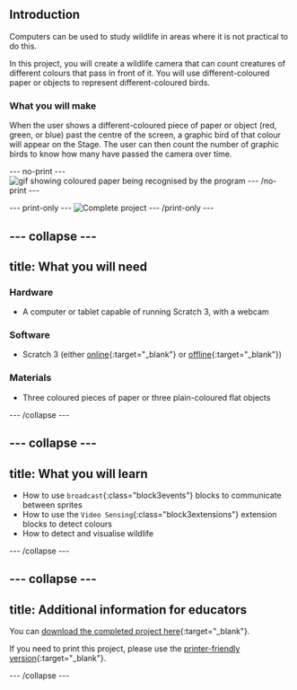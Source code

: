 ## Introduction

Computers can be used to study wildlife in areas where it is not practical to do this.

In this project, you will create a wildlife camera that can count creatures of different colours that pass in front of it. You will use different-coloured paper or objects to represent different-coloured birds.

### What you will make

When the user shows a different-coloured piece of paper or object (red, green, or blue) past the centre of the screen, a graphic bird of that colour will appear on the Stage. The user can then count the number of graphic birds to know how many have passed the camera over time.

--- no-print ---
![gif showing coloured paper being recognised by the program](images/showcase.gif)
--- /no-print ---

--- print-only ---
![Complete project](images/showcase_static.png)
--- /print-only ---

--- collapse ---
---
title: What you will need
---
### Hardware

+ A computer or tablet capable of running Scratch 3, with a webcam

### Software

+ Scratch 3 (either [online](https://scratch.mit.edu/){:target="_blank"} or [offline](https://scratch.mit.edu/download){:target="_blank"})

### Materials

+ Three coloured pieces of paper or three plain-coloured flat objects

--- /collapse ---

--- collapse ---
---
title: What you will learn
---

+ How to use `broadcast`{:class="block3events"} blocks to communicate between sprites
+ How to use the `Video Sensing`{:class="block3extensions"} extension blocks to detect colours
+ How to detect and visualise wildlife

--- /collapse ---

--- collapse ---
---
title: Additional information for educators
---

You can [download the completed project here](http://rpf.io/p/en/count-the-creatures){:target="_blank"}.

If you need to print this project, please use the [printer-friendly version](https://projects.raspberrypi.org/p/en/projects/count-the-creatures/print){:target="_blank"}.

--- /collapse ---
